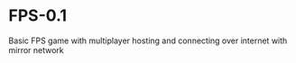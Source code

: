 # FPS-0.1
 Basic FPS game with multiplayer hosting and connecting over internet with mirror network
